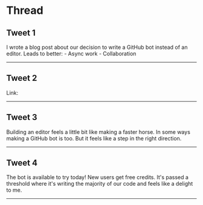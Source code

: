 # Thread

## Tweet 1

I wrote a blog post about our decision to write a GitHub bot instead of an editor. Leads to better: - Async work - Collaboration

---

## Tweet 2

Link:

---

## Tweet 3

Building an editor feels a little bit like making a faster horse. In some ways making a GitHub bot is too. But it feels like a step in the right direction.

---

## Tweet 4

The bot is available to try today! New users get free credits. It's passed a threshold where it's writing the majority of our code and feels like a delight to me.

---

